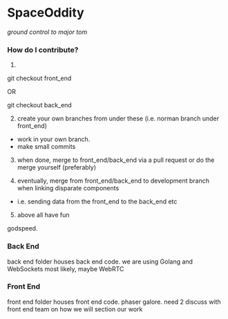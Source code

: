# SpaceOddity
*ground control to major tom*

### How do I contribute? ###
1. 
git checkout front_end 

OR

git checkout back_end

2. create your own branches from under these (i.e. norman branch under front_end)
 - work in your own branch.
 - make small commits

3. when done, merge to front_end/back_end via a pull request or do the merge yourself (preferably)

4. eventually, merge from front_end/back_end to development branch when linking disparate components
 - i.e. sending data from the front_end to the back_end etc

5. above all have fun

godspeed.


### Back End ###
back end folder houses back end code.
we are using Golang and WebSockets most likely, maybe WebRTC

### Front End ###
front end folder houses front end code.
phaser galore. need 2 discuss with front end team on how we will section our work